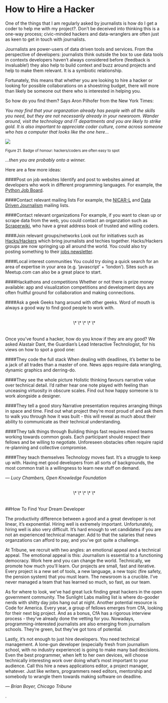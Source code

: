 # How to Hire a Hacker

One of the things that I am regularly asked by journalists is how do I get a coder to help me with my project?. Don’t be deceived into thinking this is a one-way process; civic-minded hackers and data-wranglers are often just as keen to get in touch with journalists.

Journalists are power-users of data driven tools and services. From the perspective of developers: journalists think outside the box to use data tools in contexts developers haven’t always considered before (feedback is invaluable!) they also help to build context and buzz around projects and help to make them relevant. It is a symbiotic relationship.

Fortunately, this means that whether you are looking to hire a hacker or looking for possible collaborations on a shoestring budget, there will more than likely be someone out there who is interested in helping you.

So how do you find them? Says Aron Pilhofer from the New York Times:

*You may find that your organzation already has people with all the skills you need, but they are not necessarily already in your newsroom. Wander around, visit the technology and IT departments and you are likely to strike gold. It is also important to appreciate coder culture, come across someone who has a computer that looks like the one here…*

![
](http://datajournalismhandbook.org/1.0/en/figs/incoming/02-04.jpg "Figure 21. Badge of honour: hackers/coders are often easy to spot")

<small>Figure 21. Badge of honour: hackers/coders are often easy to spot</small>

*…then you are probably onto a winner.*

Here are a few more ideas:

####Post on job websites
Identify and post to websites aimed at developers who work in different programming languages. For example, the [Python Job Board](http://www.python.org/community/jobs/).

####Contact relevant mailing lists
 For example, the [NICAR-L](http://www.ire.org/resource-center/listservs/subscribe-nicar-l/) and [Data Driven Journalism](http://lists.okfn.org/mailman/listinfo/data-driven-journalism) mailing lists.

####Contact relevant organizations
For example, if you want to clean up or scrape data from the web, you could contact an organzation such as [Scraperwiki](https://scraperwiki.com/), who have a great address book of trusted and willing coders.

####Join relevant groups/networks
Look out for initiatives such as [Hacks/Hackers](http://hackshackers.com/) which bring journalists and techies together. Hacks/Hackers groups are now springing up all around the world. You could also try posting something to their [jobs newsletter](http://hackshackers.com/blog/2012/02/25/subscribe-to-hackshackers-jobs-newsletter/).

####Local interest communities
You could try doing a quick search for an area of expertise in your area (e.g. ‘javascript’ + ‘london’). Sites such as Meetup.com can also be a great place to start.

####Hackathons and competitions
Whether or not there is prize money available: app and visualization competitions and development days are often fruitful ground for collaboration and making connections.

####Ask a geek
Geeks hang around with other geeks. Word of mouth is always a good way to find good people to work with.
<br><br>
<center>\* \* \* \* \*</center>
<br><br>
Once you’ve found a hacker, how do you know if they are any good? We asked Alastair Dant, the Guardian’s Lead Interactive Technologist, for his views on how to spot a good one:

####They code the full stack
When dealing with deadlines, it’s better to be a jack of all trades than a master of one. News apps require data wrangling, dynamic graphics and derring-do.

####They see the whole picture
Holistic thinking favours narrative value over technical detail. I’d rather hear one note played with feeling than unceasing virtuosity in obscure scales. Find out how happy someone is to work alongside a designer.

####They tell a good story
Narrative presentation requires arranging things in space and time. Find out what project they’re most proud of and ask them to walk you through how it was built - this will reveal as much about their ability to communicate as their technical understanding.

####They talk things through
Building things fast requires mixed teams working towards common goals. Each participant should respect their fellows and be willing to negotiate. Unforeseen obstacles often require rapid re-planning and collective compromise.

####They teach themselves
Technology moves fast. It’s a struggle to keep up with. Having met good developers from all sorts of backgrounds, the most common trait is a willingness to learn new stuff on demand.

— *Lucy Chambers, Open Knowledge Foundation*
<br><br>
<center>\* \* \* \* \*</center>
<br><br>
##How To Find Your Dream Developer

The productivity difference between a good and a great developer is not linear, it’s exponential. Hiring well is extremely important. Unfortunately, hiring well is also very difficult. It’s hard enough to vet candidates if you are not an experienced technical manager. Add to that the salaries that news organzations can afford to pay, and you’ve got quite a challenge.

At Tribune, we recruit with two angles: an emotional appeal and a technical appeal. The emotional appeal is this: Journalism is essential to a functioning democracy. Work here and you can change the world. Technically, we promote how much you’ll learn. Our projects are small, fast and iterative. Every project is a new set of tools, a new language, a new topic (fire safety, the pension system) that you must learn. The newsroom is a crucible. I’ve never managed a team that has learned so much, so fast, as our team.

As for where to look, we’ve had great luck finding great hackers in the open government community. The Sunlight Labs mailing list is where do-gooder nerds with shitty day jobs hang out at night. Another potential resource is Code for America. Every year, a group of fellows emerges from CfA, looking for their next big project. And as a bonus, CfA has a rigorous interview process - they’ve already done the vetting for you. Nowadays, programming-interested journalists are also emerging from journalism schools. They’re green, but they’ve got tons of potential.

Lastly, it’s not enough to just hire developers. You need technical management. A lone-gun developer (especially fresh from journalism school, with no industry experience) is going to make many bad decisions. Even the best programmer, when left to her own devices, will choose technically interesting work over doing what’s most important to your audience. Call this hire a news applications editor, a project manager, whatever. Just like writers, programmers need editors, mentorship and somebody to wrangle them towards making software on deadline.

— *Brian Boyer, Chicago Tribune*

.
